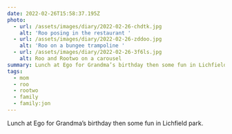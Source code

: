 ```yaml
---
date: 2022-02-26T15:58:37.195Z
photo:
  - url: /assets/images/diary/2022-02-26-chdtk.jpg
    alt: 'Roo posing in the restaurant '
  - url: /assets/images/diary/2022-02-26-zddoo.jpg
    alt: 'Roo on a bungee trampoline '
  - url: /assets/images/diary/2022-02-26-3f6ls.jpg
    alt: Roo and Rootwo on a carousel
summary: Lunch at Ego for Grandma’s birthday then some fun in Lichfield park.
tags:
  - mom
  - roo
  - rootwo
  - family
  - family:jon
---
```

Lunch at Ego for Grandma’s birthday then some fun in Lichfield park. 
